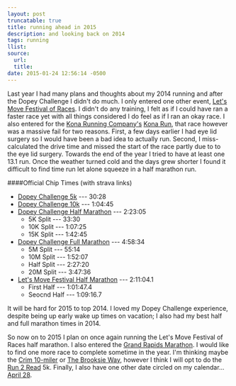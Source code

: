 ```yaml
---
layout: post
truncatable: true
title: running ahead in 2015
description: and looking back on 2014
tags: running
llist:
source:
  url:
  title:
date: 2015-01-24 12:56:14 -0500
---
```

Last year I had many plans and thoughts about my 2014 running and after the Dopey Challenge I didn't do much. I only entered one other event, [Let's Move Festival of Races][lets]. I didn't do any training, I felt as if I could have ran a faster race yet with all things considered I do feel as if I ran an okay race. I also entered for the [Kona Running Company's][krc] [Kona Run][kr], that race however was a massive fail for two reasons. First, a few days earlier I had eye lid surgery so I would have been a bad idea to actually run. Second, I miss-calculated the drive time and missed the start of the race partly due to to the eye lid surgery. Towards the end of the year I tried to have at least one 13.1 run. Once the weather turned cold and the days grew shorter I found it difficult to find time run let alone squeeze in a half marathon run.

####Official Chip Times (with strava links)

* [Dopey Challenge 5k][d5k] --- 30:28
* [Dopey Challenge 10k][d10k] --- 1:04:45
* [Dopey Challenge Half Marathon][dHalf] --- 2:23:05
   * 5K Split --- 33:30
   * 10K Split --- 1:07:25
   * 15K Split --- 1:42:45
* [Dopey Challenge Full Marathon][dFull] --- 4:58:34
   * 5M Split --- 55:14
   * 10M Split --- 1:52:07
   * Half Split --- 2:27:20
   * 20M Split --- 3:47:36
* [Let's Move Festival Half Marathon][lHalf] --- 2:11:04.1
   * First Half --- 1:01:47.4
   * Seocnd Half --- 1:09:16.7

It will be hard for 2015 to top 2014. I loved my Dopey Challenge experience, despite being up early wake up times on vacation; I also had my best half and full marathon times in 2014.

[lets]: http://www.letsmovefestival.com/
[d5k]: http://www.strava.com/activities/105063913
[d10k]: http://www.strava.com/activities/105322985
[dHalf]: http://www.strava.com/activities/105512705
[dFull]: http://www.strava.com/activities/105856288
[lHalf]: http://www.strava.com/activities/134358556

So now on to 2015 I plan on once again running the Let's Move Festival of Races half marathon. I also entered the [Grand Rapids Marathon][grm]. I would like to find one more race to complete sometime in the year. I'm thinking maybe the [Crim 10-miler][crim] or [The Brooksie Way][brooksie], however I think I will opt to do the [Run 2 Read][r2r] 5k. Finally, I also have one other date circled on my calendar... [April 28][april].

[krc]: http://konarunningcompany.com/
[kr]: http://www.konarun.com/
[grm]: http://grandrapidsmarathon.com/
[crim]: http://crim.org/races-events/crim/
[brooksie]: https://www.thebrooksieway.com/
[r2r]: http://r2read.com/
[april]: http://www.rundisney.com/disneyworld-marathon/#dopey-challenge "will I do it again?"
